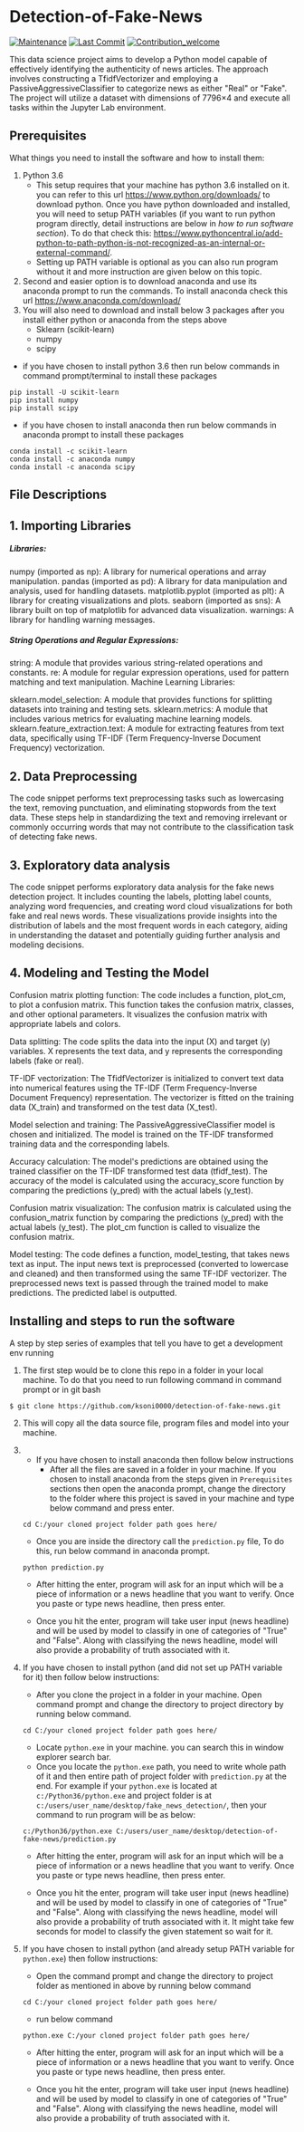 # Detection-of-Fake-News
[![Maintenance](https://img.shields.io/badge/Maintained%3F-yes-green.svg)](https://github.com/ksoni0000/detection-of-fake-news)
[![Last Commit](https://img.shields.io/github/last-commit/Cartus/Automated-Fact-Checking-Literature)](https://github.com/ksoni0000/detection-of-fake-news)
[![Contribution_welcome](https://img.shields.io/badge/Contributions-welcome-blue)](https://github.com/ksoni0000/detection-of-fake-news/blob/main/contribute.md)

This data science project aims to develop a Python model capable of effectively identifying the authenticity of news articles. The approach involves constructing a TfidfVectorizer and employing a PassiveAggressiveClassifier to categorize news as either "Real" or "Fake". The project will utilize a dataset with dimensions of 7796×4 and execute all tasks within the Jupyter Lab environment.

## Prerequisites

What things you need to install the software and how to install them:

1. Python 3.6 
   - This setup requires that your machine has python 3.6 installed on it. you can refer to this url https://www.python.org/downloads/ to download python. Once you have python downloaded and installed, you will need to setup PATH variables (if you want to run python program directly, detail instructions are below in *how to run software section*). To do that check this: https://www.pythoncentral.io/add-python-to-path-python-is-not-recognized-as-an-internal-or-external-command/.  
   - Setting up PATH variable is optional as you can also run program without it and more instruction are given below on this topic. 
2. Second and easier option is to download anaconda and use its anaconda prompt to run the commands. To install anaconda check this url https://www.anaconda.com/download/
3. You will also need to download and install below 3 packages after you install either python or anaconda from the steps above
   - Sklearn (scikit-learn)
   - numpy
   - scipy
   
  - if you have chosen to install python 3.6 then run below commands in command prompt/terminal to install these packages
   ```
   pip install -U scikit-learn
   pip install numpy
   pip install scipy
   ```
   - if you have chosen to install anaconda then run below commands in anaconda prompt to install these packages
   ```
   conda install -c scikit-learn
   conda install -c anaconda numpy
   conda install -c anaconda scipy
   ```   
   
## File Descriptions
## 1. Importing Libraries
##### Libraries:

numpy (imported as np): A library for numerical operations and array manipulation.
pandas (imported as pd): A library for data manipulation and analysis, used for handling datasets.
matplotlib.pyplot (imported as plt): A library for creating visualizations and plots.
seaborn (imported as sns): A library built on top of matplotlib for advanced data visualization.
warnings: A library for handling warning messages.

##### String Operations and Regular Expressions:

string: A module that provides various string-related operations and constants.
re: A module for regular expression operations, used for pattern matching and text manipulation.
Machine Learning Libraries:

sklearn.model_selection: A module that provides functions for splitting datasets into training and testing sets.
sklearn.metrics: A module that includes various metrics for evaluating machine learning models.
sklearn.feature_extraction.text: A module for extracting features from text data, specifically using TF-IDF (Term Frequency-Inverse Document Frequency) vectorization.

## 2. Data Preprocessing

The code snippet performs text preprocessing tasks such as lowercasing the text, removing punctuation, and eliminating stopwords from the text data. These steps help in standardizing the text and removing irrelevant or commonly occurring words that may not contribute to the classification task of detecting fake news.

## 3. Exploratory data analysis

The code snippet performs exploratory data analysis for the fake news detection project. It includes counting the labels, plotting label counts, analyzing word frequencies, and creating word cloud visualizations for both fake and real news words. These visualizations provide insights into the distribution of labels and the most frequent words in each category, aiding in understanding the dataset and potentially guiding further analysis and modeling decisions.

## 4. Modeling and Testing the Model

Confusion matrix plotting function:
The code includes a function, plot_cm, to plot a confusion matrix.
This function takes the confusion matrix, classes, and other optional parameters.
It visualizes the confusion matrix with appropriate labels and colors.

Data splitting:
The code splits the data into the input (X) and target (y) variables.
X represents the text data, and y represents the corresponding labels (fake or real).

TF-IDF vectorization:
The TfidfVectorizer is initialized to convert text data into numerical features using the TF-IDF (Term Frequency-Inverse Document Frequency) representation.
The vectorizer is fitted on the training data (X_train) and transformed on the test data (X_test).

Model selection and training:
The PassiveAggressiveClassifier model is chosen and initialized.
The model is trained on the TF-IDF transformed training data and the corresponding labels.

Accuracy calculation:
The model's predictions are obtained using the trained classifier on the TF-IDF transformed test data (tfidf_test).
The accuracy of the model is calculated using the accuracy_score function by comparing the predictions (y_pred) with the actual labels (y_test).

Confusion matrix visualization:
The confusion matrix is calculated using the confusion_matrix function by comparing the predictions (y_pred) with the actual labels (y_test).
The plot_cm function is called to visualize the confusion matrix.

Model testing:
The code defines a function, model_testing, that takes news text as input.
The input news text is preprocessed (converted to lowercase and cleaned) and then transformed using the same TF-IDF vectorizer.
The preprocessed news text is passed through the trained model to make predictions.
The predicted label is outputted.

## Installing and steps to run the software

A step by step series of examples that tell you have to get a development env running

1. The first step would be to clone this repo in a folder in your local machine. To do that you need to run following command in command prompt or in git bash
```
$ git clone https://github.com/ksoni0000/detection-of-fake-news.git
```

2. This will copy all the data source file, program files and model into your machine.

3.
   - If you have chosen to install anaconda then follow below instructions
     - After all the files are saved in a folder in your machine. If you chosen to install anaconda from the steps given in 	               ```Prerequisites``` sections then open the anaconda prompt, change the directory to the folder where this project is saved in     your machine and type below command and press enter.
	```
	cd C:/your cloned project folder path goes here/
	```
     - Once you are inside the directory call the ```prediction.py``` file, To do this, run below command in anaconda prompt.
	```
	python prediction.py
	```
     - After hitting the enter, program will ask for an input which will be a piece of information or a news headline that you 	    	   want to verify. Once you paste or type news headline, then press enter.

     - Once you hit the enter, program will take user input (news headline) and will be used by model to classify in one of  categories of "True" and "False". Along with classifying the news headline, model will also provide a probability of truth associated with it.

4.  If you have chosen to install python (and did not set up PATH variable for it) then follow below instructions:
    - After you clone the project in a folder in your machine. Open command prompt and change the directory to project directory by running below command.
    ```
    cd C:/your cloned project folder path goes here/
    ```
    - Locate ```python.exe``` in your machine. you can search this in window explorer search bar. 
    - Once you locate the ```python.exe``` path, you need to write whole path of it and then entire path of project folder with ```prediction.py``` at the end. For example if your ```python.exe``` is located at ```c:/Python36/python.exe``` and project folder is at ```c:/users/user_name/desktop/fake_news_detection/```, then your command to run program will be as below:
    ```
    c:/Python36/python.exe C:/users/user_name/desktop/detection-of-fake-news/prediction.py
    ```
    - After hitting the enter, program will ask for an input which will be a piece of information or a news headline that you 	    	   want to verify. Once you paste or type news headline, then press enter.

    - Once you hit the enter, program will take user input (news headline) and will be used by model to classify in one of  categories of "True" and "False". Along with classifying the news headline, model will also provide a probability of truth associated with it. It might take few seconds for model to classify the given statement so wait for it.

5.  If you have chosen to install python (and already setup PATH variable for ```python.exe```) then follow instructions:
    - Open the command prompt and change the directory to project folder as mentioned in above by running below command
    ```
    cd C:/your cloned project folder path goes here/
    ```
    - run below command
    ```
    python.exe C:/your cloned project folder path goes here/
    ```
    - After hitting the enter, program will ask for an input which will be a piece of information or a news headline that you 	    	   want to verify. Once you paste or type news headline, then press enter.

    - Once you hit the enter, program will take user input (news headline) and will be used by model to classify in one of  categories of "True" and "False". Along with classifying the news headline, model will also provide a probability of truth associated with it.
